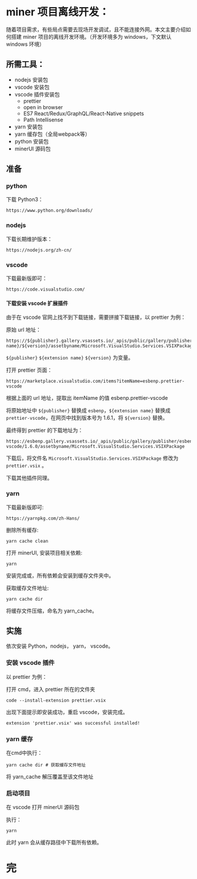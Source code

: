 # miner 项目离线开发：

随着项目需求，有些局点需要去现场开发调试，且不能连接外网。本文主要介绍如何搭建 miner 项目的离线开发环境。（开发环境多为 windows，下文默认 windows 环境）

## 所需工具：

* nodejs 安装包
* vscode 安装包
* vscode 插件安装包
	* prettier
	* open in browser
	* ES7 React/Redux/GraphQL/React-Native snippets
	* Path Intellisense
* yarn 安装包
* yarn 缓存包（全局webpack等）
* python 安装包
* minerUI 源码包

## 准备


### python

下载 Python3：

```
https://www.python.org/downloads/
```

### nodejs

下载长期维护版本：

```
https://nodejs.org/zh-cn/
```
### vscode

下载最新版即可：

```
https://code.visualstudio.com/
```

#### 下载安装 vscode 扩展插件

由于在 vscode 官网上找不到下载链接，需要拼接下载链接，以 prettier 为例：

原始 url 地址：

```
https://${publisher}.gallery.vsassets.io/_apis/public/gallery/publisher/${publisher}/extension/${extension name}/${version}/assetbyname/Microsoft.VisualStudio.Services.VSIXPackage
```
`${publisher}` `${extension name}` `${version}` 为变量。

打开 prettier 页面：

```
https://marketplace.visualstudio.com/items?itemName=esbenp.prettier-vscode
```

根据上面的 url 地址，提取出 itemName 的值 esbenp.prettier-vscode

将原始地址中 `${publisher}` 替换成 `esbenp`，`${extension name}` 替换成 `prettier-vscode`，在网页中找到版本号为 1.6.1，将 `${version}` 替换。

最终得到 prettier 的下载地址为： 

```
https://esbenp.gallery.vsassets.io/_apis/public/gallery/publisher/esbenp/extension/prettier-vscode/1.6.0/assetbyname/Microsoft.VisualStudio.Services.VSIXPackage
```

下载后，将文件名 `Microsoft.VisualStudio.Services.VSIXPackage` 修改为 `prettier.vsix` 。

下载其他插件同理。


### yarn

下载最新版即可:

```
https://yarnpkg.com/zh-Hans/
```

删除所有缓存:

```
yarn cache clean 
```

打开 minerUI, 安装项目相关依赖:

```
yarn
```

安装完成或，所有依赖会安装到缓存文件夹中。

获取缓存文件地址:

```
yarn cache dir
```

将缓存文件压缩，命名为 yarn_cache。

## 实施

依次安装 Python，nodejs， yarn， vscode。

### 安装 vscode 插件

以 prettier 为例：

打开 cmd，进入 prettier 所在的文件夹

```
code --install-extension prettier.vsix
```
出现下面提示即安装成功，重启 vscode，安装完成。

```
extension 'prettier.vsix' was successful installed!
```


### yarn 缓存

在cmd中执行：

```
yarn cache dir # 获取缓存文件地址
```
将 yarn_cache 解压覆盖至该文件地址

### 启动项目

在 vscode 打开 minerUI 源码包

执行：

```
yarn
```

此时 yarn 会从缓存路径中下载所有依赖。

# 完





